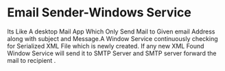 # Email Sender-Windows Service
Its Like A desktop Mail App Which Only Send Mail to Given email Address along with subject and Message.A Window Service continuously checking for Serialized XML File which is newly created. If any new XML Found Window Service will send it to SMTP Server and SMTP server forward the mail to recipient .
